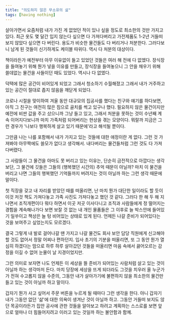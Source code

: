 ```yaml
---
title: "의도하지 않은 무소유의 삶"
tags: [having nothing]
---
```


살아가면서 요즘처럼 내가 가진 게 없었던 적이 있나 싶을 정도로 최소한의 것만 가지고 있다. 최근 옷도 몇 달간 입지 않는다 싶으면 다 가져다버리고 가전제품도 1-2년 거들떠 보지 않았다 싶으면 다 버린다. 용도가 비슷한 물건들도 다 버리거나 처분한다. 그러다보니 남게 된 것들이 신기하게도 케이블 따위다. 역시 다 처분의 대상이다. 

책이라든가 예전부터 아무 이유없이 들고 있었던 것들은 여러 해 전에 다 없엤다. 장식장을 들여놓기 위해 뭔가 넣을 이유를 만들고, 장식장을 들여놓으니 그 안을 채우기 위해 쓸데없는 물건을 사들이던 때도 있었다. 역시나 다 없엤다. 

덕택에 많은 공간이 비어있게 되었고 그래서 청소하기 수월해졌고 그래서 내가 거주하고 있는 공간이 절대로 좁지 않음을 깨닫게 되었다.

코로나 시절을 맞이하여 겨울 동안 대규모의 집공사를 했다는 친구와 얘기를 하다보면, 아직 그 친구는 여전히 많은 짐으로 골치를 썩고 있구나 했다. 필요하지 않은 물건이지만 예전에 비싼 값을 주고 샀으니까 그냥 들고 있고, 그래서 처분을 못하는 것이 수년째 계속 이어지다보니까 마치 가족처럼 되어버리는 현상을 겪는 모양이다. 뭐랄까 지금은 그런 경우가 '나보다 행복하게 살고 있기 때문에'라고 해석될 뿐이다. 

그만큼 나는 나를 포함해서 내가 가지고 있는 것들에 대한 애정이란 게 없다. 그런 것 가져봐야 아무짝에도 쓸모가 없다고 생각해서. 내다버리는 물건들처럼 그런 것도 다 가져다버렸다. 

그 사람들이 그 물건을 아마도 못 버리고 있는 이유는, 단순히 금전적으로 아깝다는 생각보단, 그 물건에 깃들은 그들의 (행복했던 시간의) 추억 때문이 아닐까? 마치 이 물건을 버리고 나면 그들의 행복했던 기억들까지 버려지는 것이 아닐까 하는 그런 생각 때문에 말이다. 

첫 직장을 갖고 내 자리를 받았던 때를 떠올리면, 난 마치 뭔가 대단한 일이라도 할 듯이 이것 저것 책도 가져다놓고 가족 사진도 가져다놓고 했던 것 같다. 그러다 한 해 두 해 지나면서 조직개편이다 뭐다 하면서 이곳 저곳 이사다니고 조직과 사람들에게 정 떨어지는 경험을 계속해나가다 보면 보잘 것 없는 내 개인 물품들은 그 이후로 늘 박스안에 들어있기 일쑤이고 책상은 늘 텅 비어있는 상태로 있게 된다. 언제든 나갈 준비가 되어있다는 것을 보여주고 싶었는지도 모르겠다.

결국 그렇게 내 발로 걸어나갈 땐 가지고 나갈 물건도 회사 보안 담당 직원에게 신고해야 할 것도 없어서 정말 어찌나 편하던지. 입사 초기의 기분을 떠올리면, 또 그 동안 뭔가 열심히 하겠다는 맘으로 하루 하루 살아갔던 것들을 떠올리면 마음 속에서 끓어오르는 감정을 이길 수 없어 눈물이 날 지경이었지만. 

그런 의미로 보자면 나도 언제든 이 세상을 뜰 준비가 되어있는 사람처럼 살고 있는 것이 아닐까 하는 생각마저 든다. 마치 당장에 세상을 뜨게 되더라도 그것을 치우러 올 누군가가 전혀 수고롭지 않을 수준의, 그동안 내가 살아가기에 불편하지 않을 최소한의 물건만 들고 있는 것이 아닐까 하고 말이다. 

갑자기 뭔가 사고 싶어서 주문 버튼을 누르게 될 때마다 그런 생각을 한다. 아니 갑자기 내가 그동안 없던 '삶'에 대한 의욕이 생겨난 것이 아닐까 하고. 그동안 거들떠 보지도 않던 목공이라든가 집안 공사에 관한 것들을 알아보고 하려고 계획하는 스스로를 보면 앞으로 얼마나 더 힘들어지려고 이러고 있는 것일까 하는 불안함과 함께.


